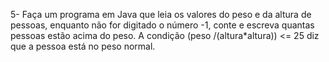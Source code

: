 5- Faça um programa em Java que leia os valores do peso e da altura de pessoas, enquanto 
não for digitado o número -1, conte e escreva quantas pessoas estão acima do peso. A 
condição (peso /(altura*altura)) <= 25 diz que a pessoa está no peso normal.